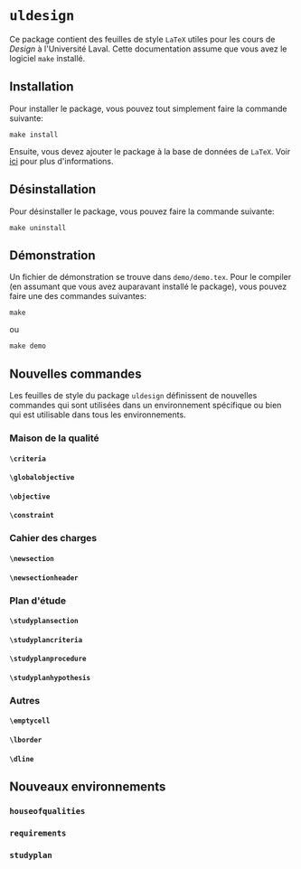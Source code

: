 # `uldesign`

Ce package contient des feuilles de style `LaTeX` utiles pour les cours de *Design* à l'Université Laval. Cette documentation assume que vous avez le logiciel `make` installé.

## Installation

Pour installer le package, vous pouvez tout simplement faire la commande suivante:

```shell
make install
```

Ensuite, vous devez ajouter le package à la base de données de `LaTeX`. Voir [ici](https://en.wikibooks.org/wiki/LaTeX/Installing_Extra_Packages#Manual_installation) pour plus d'informations.

## Désinstallation

Pour désinstaller le package, vous pouvez faire la commande suivante:

```shell
make uninstall
```

## Démonstration

Un fichier de démonstration se trouve dans `demo/demo.tex`. Pour le compiler (en assumant que vous avez auparavant installé le package), vous pouvez faire une des commandes suivantes:

```shell
make
```

ou

```shell
make demo
```

## Nouvelles commandes

Les feuilles de style du package `uldesign` définissent de nouvelles commandes qui sont utilisées dans un environnement spécifique ou bien qui est utilisable dans tous les environnements.

### Maison de la qualité

#### `\criteria`

#### `\globalobjective`

#### `\objective`

#### `\constraint`

### Cahier des charges

#### `\newsection`

#### `\newsectionheader`

### Plan d'étude

#### `\studyplansection`

#### `\studyplancriteria`

#### `\studyplanprocedure`

#### `\studyplanhypothesis`

### Autres

#### `\emptycell`

#### `\lborder`

#### `\dline`

## Nouveaux environnements

### `houseofqualities`

### `requirements`

### `studyplan`
